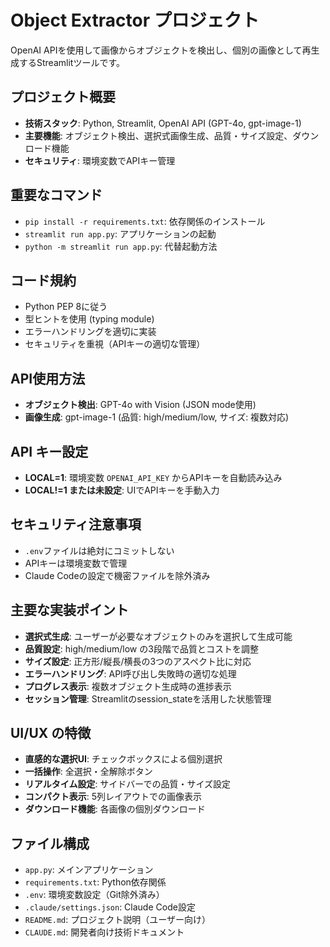# Object Extractor プロジェクト

OpenAI APIを使用して画像からオブジェクトを検出し、個別の画像として再生成するStreamlitツールです。

## プロジェクト概要

- **技術スタック**: Python, Streamlit, OpenAI API (GPT-4o, gpt-image-1)
- **主要機能**: オブジェクト検出、選択式画像生成、品質・サイズ設定、ダウンロード機能
- **セキュリティ**: 環境変数でAPIキー管理

## 重要なコマンド

- `pip install -r requirements.txt`: 依存関係のインストール
- `streamlit run app.py`: アプリケーションの起動
- `python -m streamlit run app.py`: 代替起動方法

## コード規約

- Python PEP 8に従う
- 型ヒントを使用 (typing module)
- エラーハンドリングを適切に実装
- セキュリティを重視（APIキーの適切な管理）

## API使用方法

- **オブジェクト検出**: GPT-4o with Vision (JSON mode使用)
- **画像生成**: gpt-image-1 (品質: high/medium/low, サイズ: 複数対応)

## API キー設定

- **LOCAL=1**: 環境変数 `OPENAI_API_KEY` からAPIキーを自動読み込み
- **LOCAL!=1 または未設定**: UIでAPIキーを手動入力

## セキュリティ注意事項

- `.env`ファイルは絶対にコミットしない
- APIキーは環境変数で管理
- Claude Codeの設定で機密ファイルを除外済み

## 主要な実装ポイント

- **選択式生成**: ユーザーが必要なオブジェクトのみを選択して生成可能
- **品質設定**: high/medium/low の3段階で品質とコストを調整
- **サイズ設定**: 正方形/縦長/横長の3つのアスペクト比に対応
- **エラーハンドリング**: API呼び出し失敗時の適切な処理
- **プログレス表示**: 複数オブジェクト生成時の進捗表示
- **セッション管理**: Streamlitのsession_stateを活用した状態管理

## UI/UX の特徴

- **直感的な選択UI**: チェックボックスによる個別選択
- **一括操作**: 全選択・全解除ボタン
- **リアルタイム設定**: サイドバーでの品質・サイズ設定
- **コンパクト表示**: 5列レイアウトでの画像表示
- **ダウンロード機能**: 各画像の個別ダウンロード

## ファイル構成

- `app.py`: メインアプリケーション
- `requirements.txt`: Python依存関係
- `.env`: 環境変数設定（Git除外済み）
- `.claude/settings.json`: Claude Code設定
- `README.md`: プロジェクト説明（ユーザー向け）
- `CLAUDE.md`: 開発者向け技術ドキュメント